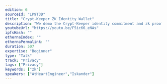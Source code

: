 ```yaml
---
edition: 6
sourceId: "LP9T3D"
title: "Crypt-Keeper ZK Identity Wallet"
description: "We demo the Crypt-Keeper identity commitment and zk proof generation wallet for semaphore, RLN, and other ZK identities."
youtubeUrl: "https://youtu.be/F5ic66_eNAs"
ipfsHash: ""
ethernaIndex: ""
ethernaPermalink: ""
duration: 507
expertise: "Beginner"
type: "Talk"
track: "Privacy"
tags: ["Privacy"]
keywords: ["zk"]
speakers: ["AtHeartEngineer","Iskander"]
---
```

